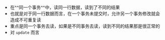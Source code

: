 - 在^^同一个事务^^中，读同一行数据，读到了不同的结果
- 也就是对于同一行数据而言，在一个事务未提交时，允许另一个事务修改就会造成不可重复读
- 重点是同一个事务去读，如果是不同事务去读，读到不同的结果那是很正常的
- 对 `update` 而言